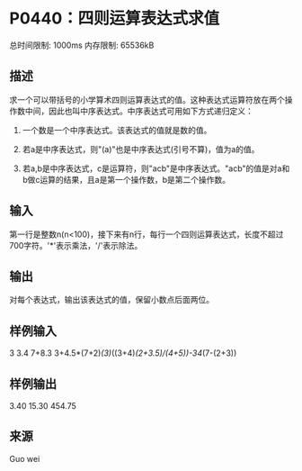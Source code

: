 # P0440：四则运算表达式求值
总时间限制: 1000ms 内存限制: 65536kB

## 描述
求一个可以带括号的小学算术四则运算表达式的值。这种表达式运算符放在两个操作数中间，因此也叫中序表达式。中序表达式可用如下方式递归定义：

1) 一个数是一个中序表达式。该表达式的值就是数的值。

2) 若a是中序表达式，则"(a)"也是中序表达式(引号不算)，值为a的值。

3) 若a,b是中序表达式，c是运算符，则"acb"是中序表达式。"acb"的值是对a和b做c运算的结果，且a是第一个操作数，b是第二个操作数。

## 输入
第一行是整数n(n<100)，接下来有n行，每行一个四则运算表达式，长度不超过700字符。'*'表示乘法，'/'表示除法。

## 输出

对每个表达式，输出该表达式的值，保留小数点后面两位。

## 样例输入
   3
   3.4
   7+8.3
   3+4.5*(7+2)*(3)*((3+4)*(2+3.5)/(4+5))-34*(7-(2+3))

## 样例输出
   3.40
   15.30
   454.75

## 来源
Guo wei
